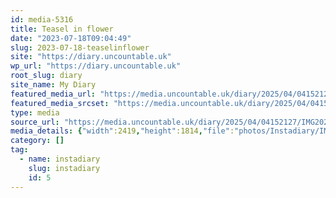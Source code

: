 ```yaml
---
id: media-5316
title: Teasel in flower
date: "2023-07-18T09:04:49"
slug: 2023-07-18-teaselinflower
site: "https://diary.uncountable.uk"
wp_url: "https://diary.uncountable.uk"
root_slug: diary
site_name: My Diary
featured_media_url: "https://media.uncountable.uk/diary/2025/04/04152127/IMG20230718100449.webp"
featured_media_srcset: "https://media.uncountable.uk/diary/2025/04/04152127/IMG20230718100449-300x225.webp 300w, https://media.uncountable.uk/diary/2025/04/04152127/IMG20230718100449-1024x768.webp 1024w, https://media.uncountable.uk/diary/2025/04/04152127/IMG20230718100449-150x150.webp 150w, https://media.uncountable.uk/diary/2025/04/04152127/IMG20230718100449-640x480.webp 640w, https://media.uncountable.uk/diary/2025/04/04152127/IMG20230718100449.webp 2419w"
type: media
source_url: "https://media.uncountable.uk/diary/2025/04/04152127/IMG20230718100449.webp"
media_details: {"width":2419,"height":1814,"file":"photos/Instadiary/IMG20230718100449.webp","filesize":186970,"sizes":{"medium":{"file":"IMG20230718100449-300x225.webp","width":300,"height":225,"filesize":20182,"mime_type":"image/webp","source_url":"https://media.uncountable.uk/diary/2025/04/04152127/IMG20230718100449-300x225.webp"},"large":{"file":"IMG20230718100449-1024x768.webp","width":1024,"height":768,"filesize":124446,"mime_type":"image/webp","source_url":"https://media.uncountable.uk/diary/2025/04/04152127/IMG20230718100449-1024x768.webp"},"thumbnail":{"file":"IMG20230718100449-150x150.webp","width":150,"height":150,"filesize":8804,"mime_type":"image/webp","source_url":"https://media.uncountable.uk/diary/2025/04/04152127/IMG20230718100449-150x150.webp"},"mobwidth":{"file":"IMG20230718100449-640x480.webp","width":640,"height":480,"filesize":65596,"mime_type":"image/webp","source_url":"https://media.uncountable.uk/diary/2025/04/04152127/IMG20230718100449-640x480.webp"},"full":{"file":"IMG20230718100449.webp","width":2419,"height":1814,"mime_type":"image/webp","source_url":"https://media.uncountable.uk/diary/2025/04/04152127/IMG20230718100449.webp"}},"image_meta":{"aperture":"0","credit":"","camera":"","caption":"","created_timestamp":"0","copyright":"","focal_length":"0","iso":"0","shutter_speed":"0","title":"","orientation":"0","keywords":[]}}
category: []
tag:
  - name: instadiary
    slug: instadiary
    id: 5
---
```


